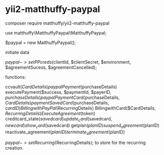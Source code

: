 # yii2-matthuffy-paypal

composer require matthuffy/yii2-matthuffy-paypal

use matthuffy\MatthuffyPaypal\MatthuffyPaypal;

$paypal = new MatthuffyPaypal();

initiate data

$paypal->setPPcreds($clientId, $clientSecret, $environment, $agreementSucess, $agreementCancelled);

functions:

ccvault($CardDetails)
paypalPayment($purchaseDetails)
executePayment($success, $paymentId, $payerID, $purchaseDetails)
paypalPaymentCard($purchaseDetails, $CardDetails)
paymentSavedCard($purchaseDetails, $cardID)
BillingwithPayPal($RecurringDetails)
BillingwithCard($CardDetails, $RecurringDetails)
ExecuteAgreement($token)
creditcard_state($savedcard)
update_card($savedcard, $newcard)
show_card($savedcard)
getplan($planID)
suspend_agreement($planID)
reactivate_agreement($planID)
terminate_agreement($planID)

$paypal->setRecurring($RecurringDetails); to store for the recurring creation.